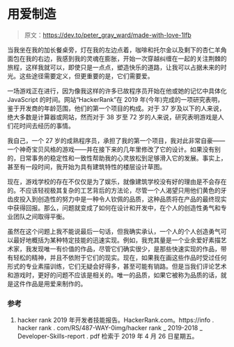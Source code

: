 # 用爱制造

> 原文：<https://dev.to/peter_gray_ward/made-with-love-1lfb>

当我坐在我的加长餐桌旁，灯在我的左边点着，咖啡和托尔金以及剩下的杏仁羊角面包在我的右边，我感到我的灵魂在膨胀，开始一次穿越纠缠在一起的关注荆棘的旅程，这样我就可以，即使只是一点点，塑造快乐的道路，让我可以占据未来的时光。这些途径需要定义，但更重要的是，它们需要爱。

一场游戏正在进行，因为像我这样的许多已故程序员开始在他或她的记忆中具体化 JavaScript 的时间。网站“HackerRank”在 2019 年(今年)完成的一项研究表明，鉴于开发商的年龄范围，他们的第一个项目的构成。对于 37 岁及以下的人来说，绝大多数是计算器或网站，然而对于 38 岁至 72 岁的人来说，研究表明游戏是人们花时间去经历的事情。

我自己，一个 27 岁的成熟程序员，承担了我的第一个项目，我对此非常自豪——一个神奇宝贝风格的游戏——并在接下来的几年里修改了它的设计。如果没有别的，日常事务的稳定性和一致性帮助我的心灵放松到足够滑入它的发展。事实上，甚至有一段时间，我开始为具有建筑特性的楼层设计草图。

现在，游戏学校的存在不仅仅是为了娱乐，就像建筑学校没有好的理由是不会存在的。不应该轻视极其复杂的工艺背后的方法论，尽管一个人渴望只用他们黄色的牙齿皮投入到创造性的努力中是一种令人钦佩的品质，这种品质将在产品的最终现实中获得回报。那么，问题就变成了如何在设计和开发中，在个人的创造性勇气和专业团队之间取得平衡。

虽然在这个问题上我不能说最后一句话，但我确实承认，一个人的个人创造勇气可以最好地概括为某种特定技能的迅速实现。例如，我充其量是一个业余爱好素描艺术家，我发现唯一有价值的作品，尽管它们确实很少，是那些快速实现的作品，带有轻松的精神，并且不依附于它们的现实。现在，如果我在画这些作品时受过任何形式的专业素描训练，它们无疑会好得多，甚至可能有销路。但是当我们评论艺术和游戏时，更好的问题不应该是相关的。唯一的品质，如果它被称为品质的话，就是这件作品是用爱来制作的。

### 参考

1.  hacker rank 2019 年开发者技能报告。HackerRank.com。https://info . hacker rank . com/RS/487-WAY-0img/hacker rank _ 2019-2018 _ Developer-Skills-report . pdf 检索于 2019 年 4 月 26 日星期五。